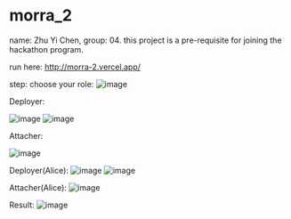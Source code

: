# morra_2
name: Zhu Yi Chen, group: 04. 
this project is a pre-requisite for joining the hackathon program.

run here: http://morra-2.vercel.app/

step:
choose your role:
![image](https://user-images.githubusercontent.com/79742104/200176911-9ea05882-a418-42ae-a364-4725507109bc.png)

Deployer:

![image](https://user-images.githubusercontent.com/79742104/200176986-ad3431d4-dbf6-43ce-9c8c-8ec4bf5e8b4d.png)
![image](https://user-images.githubusercontent.com/79742104/200177070-53689509-1d3c-4f89-ba08-f135134f0fa7.png)


Attacher:

![image](https://user-images.githubusercontent.com/79742104/200177028-35dea5ed-c515-4c52-b380-14d043f05c6d.png)

Deployer(Alice):
![image](https://user-images.githubusercontent.com/79742104/200177126-d0596eb6-e700-441d-8151-fd298f4ccef4.png)
![image](https://user-images.githubusercontent.com/79742104/200177152-54143b17-5a14-4545-9a3f-fb62f5a06e17.png)

Attacher(Alice):
![image](https://user-images.githubusercontent.com/79742104/200177189-5f45c0c5-1751-44c7-89ef-a61492a6816e.png)


Result:
![image](https://user-images.githubusercontent.com/79742104/200177248-5a2d90af-f5b6-417d-ace3-f7afb9cdc21a.png)
